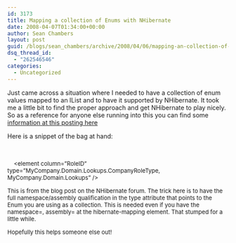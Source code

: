 ```yaml
---
id: 3173
title: Mapping a collection of Enums with NHibernate
date: 2008-04-07T01:34:00+00:00
author: Sean Chambers
layout: post
guid: /blogs/sean_chambers/archive/2008/04/06/mapping-an-collection-of-enums-with-nhibernate.aspx
dsq_thread_id:
  - "262546546"
categories:
  - Uncategorized
---
```

Just came across a situation where I needed to have a collection of enum values mapped to an IList and to have it supported by NHibernate. It took me a little bit to find the proper approach and get NHibernate to play nicely. So as a reference for anyone else running into this you can find some <A class="" href="http://forum.hibernate.org/viewtopic.php?t=955766" target="_blank">information at this posting here</A>


  


Here is a snippet of the bag at hand:


  


<FONT size="2"><bag name=&#8221;companyRoleList&#8221; access=&#8221;field&#8221; lazy=&#8221;false&#8221; cascade=&#8221;none&#8221; table=&#8221;CompanyRole&#8221; > <BR />&nbsp;&nbsp;&nbsp; <key column=&#8221;CompanyID&#8221; /> <BR />&nbsp;&nbsp;&nbsp; <element column=&#8221;RoleID&#8221; type=&#8221;MyCompany.Domain.Lookups.CompanyRoleType, MyCompany.Domain.Lookups&#8221; /> <BR /></bag></FONT>


  


<FONT size="2">This is from the blog post on the NHibernate forum. The trick here is to have the full namespace/assembly qualification in the type attribute that points to the Enum you are using as a collection. This is needed even if you have the namespace=, assembly= at the hibernate-mapping element. That stumped for a little while.</FONT>


  


<FONT size="2">Hopefully this helps someone else out!</FONT>